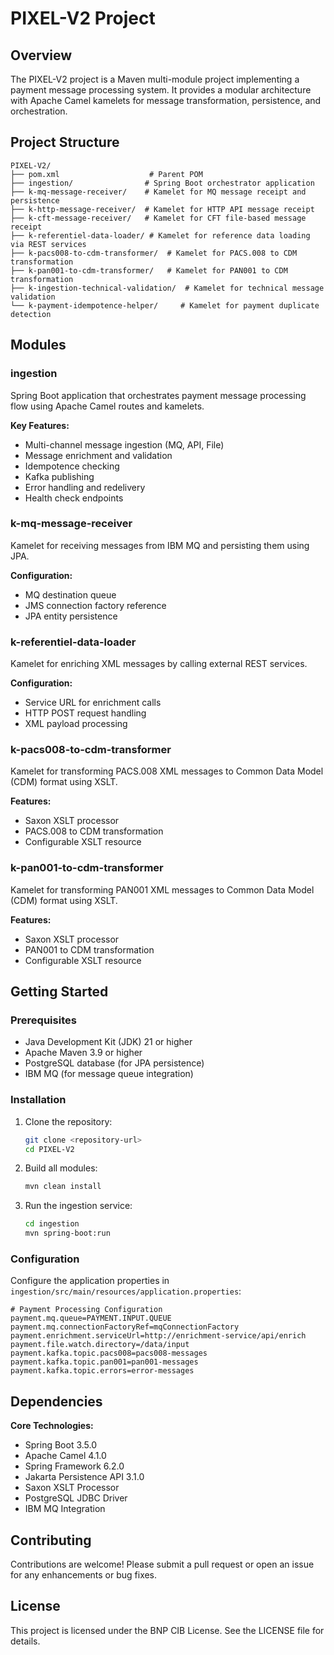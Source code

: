 # PIXEL-V2 Project

## Overview

The PIXEL-V2 project is a Maven multi-module project implementing a payment message processing system. It provides a modular architecture with Apache Camel kamelets for message transformation, persistence, and orchestration.

## Project Structure

```
PIXEL-V2/
├── pom.xml                    # Parent POM
├── ingestion/                # Spring Boot orchestrator application
├── k-mq-message-receiver/    # Kamelet for MQ message receipt and persistence
├── k-http-message-receiver/  # Kamelet for HTTP API message receipt
├── k-cft-message-receiver/   # Kamelet for CFT file-based message receipt
├── k-referentiel-data-loader/ # Kamelet for reference data loading via REST services
├── k-pacs008-to-cdm-transformer/  # Kamelet for PACS.008 to CDM transformation
├── k-pan001-to-cdm-transformer/   # Kamelet for PAN001 to CDM transformation
├── k-ingestion-technical-validation/  # Kamelet for technical message validation
└── k-payment-idempotence-helper/     # Kamelet for payment duplicate detection
```

## Modules

### ingestion

Spring Boot application that orchestrates payment message processing flow using Apache Camel routes and kamelets.

**Key Features:**

- Multi-channel message ingestion (MQ, API, File)
- Message enrichment and validation
- Idempotence checking
- Kafka publishing
- Error handling and redelivery
- Health check endpoints

### k-mq-message-receiver

Kamelet for receiving messages from IBM MQ and persisting them using JPA.

**Configuration:**

- MQ destination queue
- JMS connection factory reference
- JPA entity persistence

### k-referentiel-data-loader

Kamelet for enriching XML messages by calling external REST services.

**Configuration:**

- Service URL for enrichment calls
- HTTP POST request handling
- XML payload processing

### k-pacs008-to-cdm-transformer

Kamelet for transforming PACS.008 XML messages to Common Data Model (CDM) format using XSLT.

**Features:**

- Saxon XSLT processor
- PACS.008 to CDM transformation
- Configurable XSLT resource

### k-pan001-to-cdm-transformer

Kamelet for transforming PAN001 XML messages to Common Data Model (CDM) format using XSLT.

**Features:**

- Saxon XSLT processor
- PAN001 to CDM transformation
- Configurable XSLT resource

## Getting Started

### Prerequisites

- Java Development Kit (JDK) 21 or higher
- Apache Maven 3.9 or higher
- PostgreSQL database (for JPA persistence)
- IBM MQ (for message queue integration)

### Installation

1. Clone the repository:

   ```bash
   git clone <repository-url>
   cd PIXEL-V2
   ```

2. Build all modules:

   ```bash
   mvn clean install
   ```

3. Run the ingestion service:
   ```bash
   cd ingestion
   mvn spring-boot:run
   ```

### Configuration

Configure the application properties in `ingestion/src/main/resources/application.properties`:

```properties
# Payment Processing Configuration
payment.mq.queue=PAYMENT.INPUT.QUEUE
payment.mq.connectionFactoryRef=mqConnectionFactory
payment.enrichment.serviceUrl=http://enrichment-service/api/enrich
payment.file.watch.directory=/data/input
payment.kafka.topic.pacs008=pacs008-messages
payment.kafka.topic.pan001=pan001-messages
payment.kafka.topic.errors=error-messages
```

## Dependencies

**Core Technologies:**

- Spring Boot 3.5.0
- Apache Camel 4.1.0
- Spring Framework 6.2.0
- Jakarta Persistence API 3.1.0
- Saxon XSLT Processor
- PostgreSQL JDBC Driver
- IBM MQ Integration

## Contributing

Contributions are welcome! Please submit a pull request or open an issue for any enhancements or bug fixes.

## License

This project is licensed under the BNP CIB License. See the LICENSE file for details.
